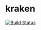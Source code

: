 # kraken

[![Build Status](https://travis-ci.org/4piso/kraken.svg?branch=master)](https://travis-ci.org/4piso/kraken)
